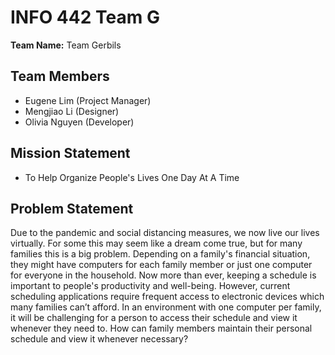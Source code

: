 # INFO 442 Team G

**Team Name:** Team Gerbils

## Team Members

* Eugene Lim (Project Manager)
* Mengjiao Li (Designer)
* Olivia Nguyen (Developer)

## Mission Statement

* To Help Organize People's Lives One Day At A Time

## Problem Statement

Due to the pandemic and social distancing measures, we now live our lives virtually. For some this may seem like a dream come true, but for many families this is a big problem. Depending on a family's financial situation, they might have computers for each family member or just one computer for everyone in the household. Now more than ever, keeping a schedule is important to people's productivity and well-being. However, current scheduling applications require frequent access to electronic devices which many families can’t afford. In an environment with one computer per family, it will be challenging for a person to access their schedule and view it whenever they need to. How can family members maintain their personal schedule and view it whenever necessary?
